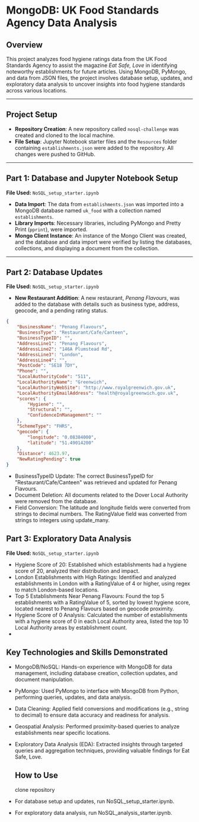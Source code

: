 # MongoDB: UK Food Standards Agency Data Analysis



## Overview

This project analyzes food hygiene ratings data from the UK Food Standards Agency to assist the magazine *Eat Safe, Love* in identifying noteworthy establishments for future articles. Using MongoDB, PyMongo, and data from JSON files, the project involves database setup, updates, and exploratory data analysis to uncover insights into food hygiene standards across various locations.

---

## Project Setup

- **Repository Creation**: A new repository called `nosql-challenge` was created and cloned to the local machine.
- **File Setup**: Jupyter Notebook starter files and the `Resources` folder containing `establishments.json` were added to the repository. All changes were pushed to GitHub.

---

## Part 1: Database and Jupyter Notebook Setup

**File Used:** `NoSQL_setup_starter.ipynb`

- **Data Import**: The data from `establishments.json` was imported into a MongoDB database named `uk_food` with a collection named `establishments`.
- **Library Imports**: Necessary libraries, including PyMongo and Pretty Print (`pprint`), were imported.
- **Mongo Client Instance**: An instance of the Mongo Client was created, and the database and data import were verified by listing the databases, collections, and displaying a document from the collection.

---

## Part 2: Database Updates

**File Used:** `NoSQL_setup_starter.ipynb`

- **New Restaurant Addition**: A new restaurant, *Penang Flavours*, was added to the database with details such as business type, address, geocode, and a pending rating status.

```json
{
    "BusinessName": "Penang Flavours",
    "BusinessType": "Restaurant/Cafe/Canteen",
    "BusinessTypeID": "",
    "AddressLine1": "Penang Flavours",
    "AddressLine2": "146A Plumstead Rd",
    "AddressLine3": "London",
    "AddressLine4": "",
    "PostCode": "SE18 7DY",
    "Phone": "",
    "LocalAuthorityCode": "511",
    "LocalAuthorityName": "Greenwich",
    "LocalAuthorityWebSite": "http://www.royalgreenwich.gov.uk",
    "LocalAuthorityEmailAddress": "health@royalgreenwich.gov.uk",
    "scores": {
        "Hygiene": "",
        "Structural": "",
        "ConfidenceInManagement": ""
    },
    "SchemeType": "FHRS",
    "geocode": {
        "longitude": "0.08384000",
        "latitude": "51.49014200"
    },
    "Distance": 4623.97,
    "NewRatingPending": true
}
``` 

- BusinessTypeID Update: The correct BusinessTypeID for "Restaurant/Cafe/Canteen" was retrieved and updated for Penang Flavours.
- Document Deletion: All documents related to the Dover Local Authority were removed from the database.
- Field Conversion:
 The latitude and longitude fields were converted from strings to decimal numbers.
 The RatingValue field was converted from strings to integers using update_many.

## Part 3: Exploratory Data Analysis

**File Used:** `NoSQL_setup_starter.ipynb`

- Hygiene Score of 20: Established which establishments had a hygiene score of 20, analyzed their distribution and impact.
- London Establishments with High Ratings: Identified and analyzed establishments in London with a RatingValue of 4 or higher, using regex to match London-based locations.
- Top 5 Establishments Near Penang Flavours: Found the top 5 establishments with a RatingValue of 5, sorted by lowest hygiene score, located nearest to Penang Flavours based on geocode proximity.
- Hygiene Score of 0 Analysis: Calculated the number of establishments with a hygiene score of 0 in each Local Authority area, listed the top 10 Local Authority areas by establishment count.
- 
## Key Technologies and Skills Demonstrated
- MongoDB/NoSQL: Hands-on experience with MongoDB for data management, including database creation, collection updates, and document manipulation.
- PyMongo: Used PyMongo to interface with MongoDB from Python, performing queries, updates, and data analysis.
- Data Cleaning: Applied field conversions and modifications (e.g., string to decimal) to ensure data accuracy and readiness for analysis.
- Geospatial Analysis: Performed proximity-based queries to analyze establishments near specific locations.
- Exploratory Data Analysis (EDA): Extracted insights through targeted queries and aggregation techniques, providing valuable findings for Eat Safe, Love.

  ## How to Use
  clone repository

- For database setup and updates, run NoSQL_setup_starter.ipynb.
- For exploratory data analysis, run NoSQL_analysis_starter.ipynb.

